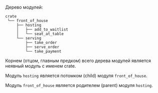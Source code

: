 Дерево модулей:

```text
crate
 └── front_of_house
     ├── hosting
     │   ├── add_to_waitlist
     │   └── seat_at_table
     └── serving
         ├── take_order
         ├── serve_order
         └── take_payment
```

Корнем (отцом, главным предком) всего дерева модулей является неявный модуль с именем crate.

Модуль `hosting` является потомком (child) модуля `front_of_house`.

Модуль `front_of_house` является родителем (parent) модуля `hosting`.